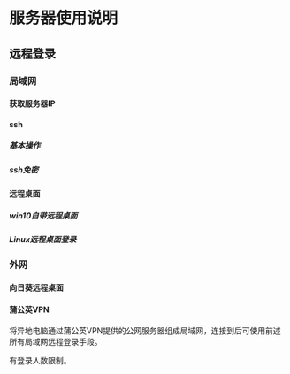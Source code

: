 # 服务器使用说明

## 远程登录
### 局域网
#### 获取服务器IP
#### ssh
##### 基本操作
##### ssh免密
#### 远程桌面
##### win10自带远程桌面
##### Linux远程桌面登录

### 外网
#### 向日葵远程桌面
#### 蒲公英VPN
将异地电脑通过蒲公英VPN提供的公网服务器组成局域网，连接到后可使用前述所有局域网远程登录手段。

有登录人数限制。



